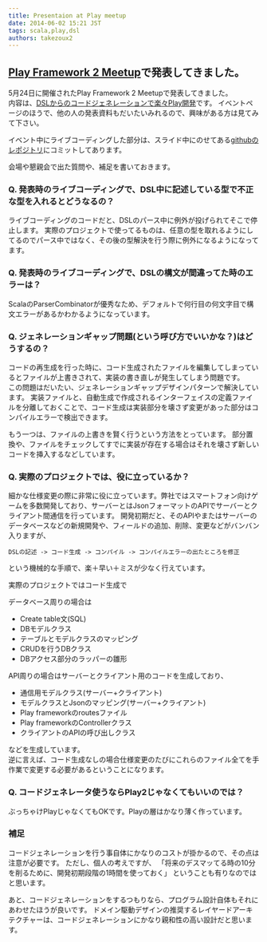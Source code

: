 ```yaml
---
title: Presentaion at Play meetup
date: 2014-06-02 15:21 JST
tags: scala,play,dsl
authors: takezoux2
---
```


## [Play Framework 2 Meetup](http://connpass.com/event/6020/)で発表してきました。

5月24日に開催されたPlay Framework 2 Meetupで発表してきました。  
内容は、[DSLからのコードジェネレーションで楽々Play開発](http://www.slideshare.net/yoshiterutakeshita3/dslplay)です。
イベントページのほうで、他の人の発表資料もだいたいみれるので、興味がある方は見てみて下さい。

イベント中にライブコーディングした部分は、スライド中にのせてある[githubのレポジトリ](https://github.com/takezoux2/dslgen-at-play-meetup)にコミットしてあります。

会場や懇親会で出た質問や、補足を書いておきます。

### Q. 発表時のライブコーディングで、DSL中に記述している型で不正な型を入れるとどうなるの？

ライブコーディングのコードだと、DSLのパース中に例外が投げられてそこで停止します。
実際のプロジェクトで使ってるものは、任意の型を取れるようにしてるのでパース中ではなく、その後の型解決を行う際に例外になるようになってます。

### Q. 発表時のライブコーディングで、DSLの構文が間違ってた時のエラーは？

ScalaのParserCombinatorが優秀なため、デフォルトで何行目の何文字目で構文エラーがあるかわかるようになっています。


### Q. ジェネレーションギャップ問題(という呼び方でいいかな？)はどうするの？

コードの再生成を行った時に、コード生成されたファイルを編集してしまっているとファイルが上書きされて、実装の書き直しが発生してしまう問題です。  
この問題はだいたい、ジェネレーションギャップデザインパターンで解決しています。
実装ファイルと、自動生成で作成されるインターフェイスの定義ファイルを分離しておくことで、コード生成は実装部分を壊さず変更があった部分はコンパイルエラーで検出できます。

もう一つは、ファイルの上書きを賢く行うという方法をとっています。
部分置換や、ファイルをチェックしてすでに実装が存在する場合はそれを壊さず新しいコードを挿入するなどしています。


### Q. 実際のプロジェクトでは、役に立っているか？

細かな仕様変更の際に非常に役に立っています。弊社ではスマートフォン向けゲームを多数開発しており、サーバーとはJsonフォーマットのAPIでサーバーとクライアント間通信を行っています。
開発初期だと、そのAPIやまたはサーバーのデータベースなどの新規開発や、フィールドの追加、削除、変更などがバンバン入りますが、

    DSLの記述 -> コード生成 -> コンパイル -> コンパイルエラーの出たところを修正

という機械的な手順で、楽＋早い＋ミスが少なく行えています。

実際のプロジェクトではコード生成で

データベース周りの場合は

* Create table文(SQL)
* DBモデルクラス
* テーブルとモデルクラスのマッピング
* CRUDを行うDBクラス
* DBアクセス部分のラッパーの雛形

API周りの場合はサーバーとクライアント用のコードを生成しており、

* 通信用モデルクラス(サーバー+クライアント)
* モデルクラスとJsonのマッピング(サーバー+クライアント)
* Play frameworkのroutesファイル
* Play frameworkのControllerクラス
* クライアントのAPIの呼び出しクラス

などを生成しています。  
逆に言えば、コード生成なしの場合仕様変更のたびにこれらのファイル全てを手作業で変更する必要があるということになります。

### Q. コードジェネレータ使うならPlay2じゃなくてもいいのでは？

ぶっちゃけPlayじゃなくてもOKです。Playの層はかなり薄く作っています。

### 補足

コードジェネレーションを行う事自体にかなりのコストが掛かるので、その点は注意が必要です。
ただし、個人の考えですが、
「将来のデスマッてる時の10分を削るために、開発初期段階の1時間を使っておく」
ということも有りなのではと思います。

あと、コードジェネレーションをするつもりなら、プログラム設計自体もそれにあわせたほうが良いです。
ドメイン駆動デザインの推奨するレイヤードアーキテクチャーは、コードジェネレーションにかなり親和性の高い設計だと思います。